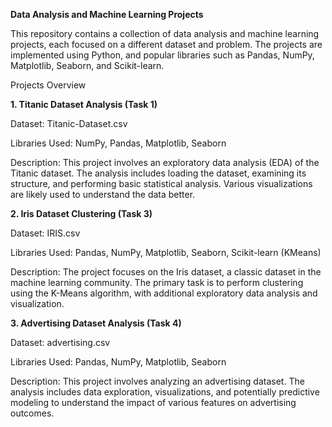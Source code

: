 **Data Analysis and Machine Learning Projects**

This repository contains a collection of data analysis and machine learning projects, each focused on a different dataset and problem. The projects are implemented using Python, and popular libraries such as Pandas, NumPy, Matplotlib, Seaborn, and Scikit-learn.

Projects Overview

**1. Titanic Dataset Analysis (Task 1)**


Dataset: Titanic-Dataset.csv


Libraries Used: NumPy, Pandas, Matplotlib, Seaborn


Description:
This project involves an exploratory data analysis (EDA) of the Titanic dataset. The analysis includes loading the dataset, examining its structure, and performing basic statistical analysis. Various visualizations are likely used to understand the data better.


**2. Iris Dataset Clustering (Task 3)**

Dataset: IRIS.csv


Libraries Used: Pandas, NumPy, Matplotlib, Seaborn, Scikit-learn (KMeans)


Description:
The project focuses on the Iris dataset, a classic dataset in the machine learning community. The primary task is to perform clustering using the K-Means algorithm, with additional exploratory data analysis and visualization.


**3. Advertising Dataset Analysis (Task 4)**


Dataset: advertising.csv


Libraries Used: Pandas, NumPy, Matplotlib, Seaborn


Description:
This project involves analyzing an advertising dataset. The analysis includes data exploration, visualizations, and potentially predictive modeling to understand the impact of various features on advertising outcomes.
